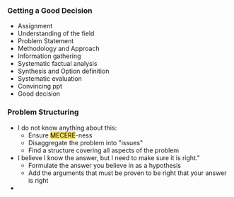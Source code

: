 ### Getting a Good Decision
- Assignment
- Understanding of the field
- Problem Statement
- Methodology and Approach
- Information gathering
- Systematic factual analysis
- Synthesis and Option definition
- Systematic evaluation
- Convincing ppt
- Good decision


### Problem Structuring
- I do not know anything about this:
	- Ensure <mark style="background: #FADF63EE;">MECERE</mark>-ness
	- Disaggregate the problem into "issues"
	- Find a structure covering all aspects of the problem
- I believe I know the answer, but I need to make sure it is right."
	- Formulate the answer you believe in as a hypothesis
	- Add the arguments that must be proven to be right that your answer is right
- 